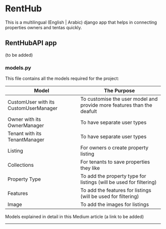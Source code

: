 # RentHub

This is a multilingual (English | Arabic) django app that helps in connecting properties owners and tentas quickly.

## RentHubAPI app

(to be added)

### models.py

This file contains all the models required for the project:

| Model                                 | The Purpose                                                            |
| ------------------------------------- | ---------------------------------------------------------------------- |
| CustomUser with its CustomUserManager | To customise the user model and provide more features than the deafult |
| Owner with its OwnerManager           | To have separate user types                                            |
| Tenant with its TenantManager         | To have separate user types                                            |
| Listing                               | For owners o create property listing                                   |
| Collections                           | For tenants to save properties they like                               |
| Property Type                         | To add the property type for listings (will be used for filtering)     |
| Features                              | To add the features for listings (will be used for filtering)          |
| Image                                 | To add the images for listings                                         |

Models explained in detail in this Medium article (a link to be added)

---
